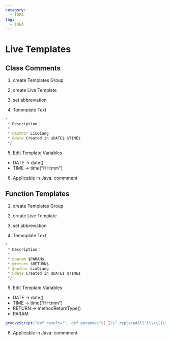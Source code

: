 ```yaml
---
category: 
  - IDEA
tag:
  - IDEA  
---
```


# Live Templates

## Class Comments

1. create Templates Group

2. create Live Template

3. set abbreviation

4. Temmplate Text

```java
*
 * Description：
 *
 * @author LiuQiang
 * @date Created in $DATE$ $TIME$
 */
```

5. Edit Template Variables

- DATE -> date()
- TIME -> time("HH:mm")

6. Applicable in Java: commment

## Function Templates

1. create Templates Group

2. create Live Template

3. set abbreviation

4. Temmplate Text

```java
*
 * Description：
 *
 * @param $PARAM$
 * @return $RETURN$
 * @author LiuQiang
 * @date Created in $DATE$ $TIME$
 */
```
5. Edit Template Variables

- DATE -> date()
- TIME -> time("HH:mm")
- RETURN -> methodReturnType()
- PARAM

```groovy
groovyScript("def result=''; def params=\"${_1}\".replaceAll('[\\\\[|\\\\]|\\\\s]', '').split(',').toList(); for(i = 0; i < params.size(); i++) {result+=' * @param ' + params[i] + ((i < params.size() - 1) ? '\\n':'')}; return result", methodParameters()) 
```

6. Applicable in Java: commment